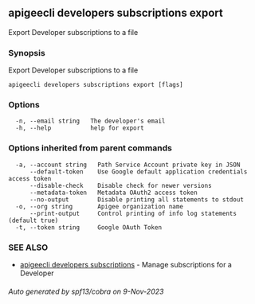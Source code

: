 ## apigeecli developers subscriptions export

Export Developer subscriptions to a file

### Synopsis

Export Developer subscriptions to a file

```
apigeecli developers subscriptions export [flags]
```

### Options

```
  -n, --email string   The developer's email
  -h, --help           help for export
```

### Options inherited from parent commands

```
  -a, --account string   Path Service Account private key in JSON
      --default-token    Use Google default application credentials access token
      --disable-check    Disable check for newer versions
      --metadata-token   Metadata OAuth2 access token
      --no-output        Disable printing all statements to stdout
  -o, --org string       Apigee organization name
      --print-output     Control printing of info log statements (default true)
  -t, --token string     Google OAuth Token
```

### SEE ALSO

* [apigeecli developers subscriptions](apigeecli_developers_subscriptions.md)	 - Manage subscriptions for a Developer

###### Auto generated by spf13/cobra on 9-Nov-2023
